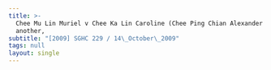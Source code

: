 ```yaml
---
title: >-
  Chee Mu Lin Muriel v Chee Ka Lin Caroline (Chee Ping Chian Alexander and
  another,
subtitle: "[2009] SGHC 229 / 14\_October\_2009"
tags: null
layout: single
---
```


